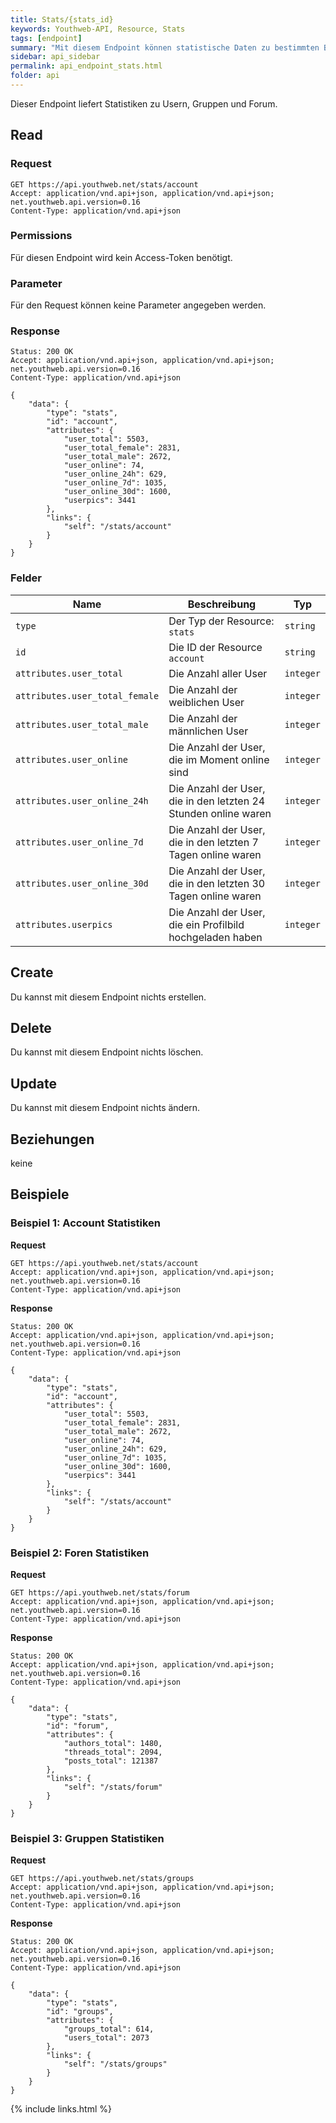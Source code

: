 ```yaml
---
title: Stats/{stats_id}
keywords: Youthweb-API, Resource, Stats
tags: [endpoint]
summary: "Mit diesem Endpoint können statistische Daten zu bestimmten Bereichen ermittelt werden."
sidebar: api_sidebar
permalink: api_endpoint_stats.html
folder: api
---
```


Dieser Endpoint liefert Statistiken zu Usern, Gruppen und Forum.

## Read

### Request

```
GET https://api.youthweb.net/stats/account
Accept: application/vnd.api+json, application/vnd.api+json; net.youthweb.api.version=0.16
Content-Type: application/vnd.api+json
```

### Permissions

Für diesen Endpoint wird kein Access-Token benötigt.

### Parameter

Für den Request können keine Parameter angegeben werden.

### Response

```
Status: 200 OK
Accept: application/vnd.api+json, application/vnd.api+json; net.youthweb.api.version=0.16
Content-Type: application/vnd.api+json

{
    "data": {
        "type": "stats",
        "id": "account",
        "attributes": {
            "user_total": 5503,
            "user_total_female": 2831,
            "user_total_male": 2672,
            "user_online": 74,
            "user_online_24h": 629,
            "user_online_7d": 1035,
            "user_online_30d": 1600,
            "userpics": 3441
        },
        "links": {
            "self": "/stats/account"
        }
    }
}
```

### Felder

| Name                              | Beschreibung                                                    | Typ                  |
|-----------------------------------|-----------------------------------------------------------------|----------------------|
| `type`                            | Der Typ der Resource: `stats`                                   | `string`             |
| `id`                              | Die ID der Resource `account`                                   | `string`             |
| `attributes.user_total`           | Die Anzahl aller User                                           | `integer`            |
| `attributes.user_total_female`    | Die Anzahl der weiblichen User                                  | `integer`            |
| `attributes.user_total_male`      | Die Anzahl der männlichen User                                  | `integer`            |
| `attributes.user_online`          | Die Anzahl der User, die im Moment online sind                  | `integer`            |
| `attributes.user_online_24h`      | Die Anzahl der User, die in den letzten 24 Stunden online waren | `integer`            |
| `attributes.user_online_7d`       | Die Anzahl der User, die in den letzten 7 Tagen online waren    | `integer`            |
| `attributes.user_online_30d`      | Die Anzahl der User, die in den letzten 30 Tagen online waren   | `integer`            |
| `attributes.userpics`             | Die Anzahl der User, die ein Profilbild hochgeladen haben       | `integer`            |

## Create

Du kannst mit diesem Endpoint nichts erstellen.

## Delete

Du kannst mit diesem Endpoint nichts löschen.

## Update

Du kannst mit diesem Endpoint nichts ändern.

## Beziehungen

keine

## Beispiele

### Beispiel 1: Account Statistiken

**Request**

```
GET https://api.youthweb.net/stats/account
Accept: application/vnd.api+json, application/vnd.api+json; net.youthweb.api.version=0.16
Content-Type: application/vnd.api+json
```

**Response**

```
Status: 200 OK
Accept: application/vnd.api+json, application/vnd.api+json; net.youthweb.api.version=0.16
Content-Type: application/vnd.api+json

{
    "data": {
        "type": "stats",
        "id": "account",
        "attributes": {
            "user_total": 5503,
            "user_total_female": 2831,
            "user_total_male": 2672,
            "user_online": 74,
            "user_online_24h": 629,
            "user_online_7d": 1035,
            "user_online_30d": 1600,
            "userpics": 3441
        },
        "links": {
            "self": "/stats/account"
        }
    }
}
```

### Beispiel 2: Foren Statistiken

**Request**

```
GET https://api.youthweb.net/stats/forum
Accept: application/vnd.api+json, application/vnd.api+json; net.youthweb.api.version=0.16
Content-Type: application/vnd.api+json
```

**Response**

```
Status: 200 OK
Accept: application/vnd.api+json, application/vnd.api+json; net.youthweb.api.version=0.16
Content-Type: application/vnd.api+json

{
    "data": {
        "type": "stats",
        "id": "forum",
        "attributes": {
            "authors_total": 1480,
            "threads_total": 2094,
            "posts_total": 121387
        },
        "links": {
            "self": "/stats/forum"
        }
    }
}
```

### Beispiel 3: Gruppen Statistiken

**Request**

```
GET https://api.youthweb.net/stats/groups
Accept: application/vnd.api+json, application/vnd.api+json; net.youthweb.api.version=0.16
Content-Type: application/vnd.api+json
```

**Response**

```
Status: 200 OK
Accept: application/vnd.api+json, application/vnd.api+json; net.youthweb.api.version=0.16
Content-Type: application/vnd.api+json

{
    "data": {
        "type": "stats",
        "id": "groups",
        "attributes": {
            "groups_total": 614,
            "users_total": 2073
        },
        "links": {
            "self": "/stats/groups"
        }
    }
}
```

{% include links.html %}
